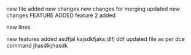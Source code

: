 new file added
new changes
new changes for merging
updated new changes
FEATURE ADDED
feature 2 added

new lines

new features added
asdfjal
kajsdkfjaks;dlfj
ddf
updated file as per dce command
jhasdlkjhasdk
